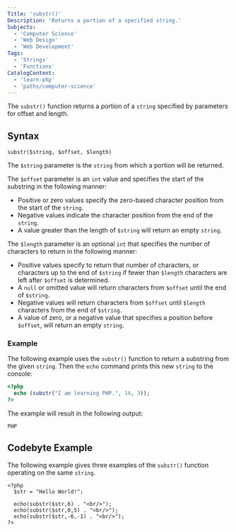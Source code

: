 ```yaml
---
Title: 'substr()'
Description: 'Returns a portion of a specified string.'
Subjects:
  - 'Computer Science'
  - 'Web Design'
  - 'Web Development'
Tags:
  - 'Strings'
  - 'Functions'
CatalogContent:
  - 'learn-php'
  - 'paths/computer-science'
---
```


The `substr()` function returns a portion of a `string` specified by parameters for offset and length.

## Syntax

```pseudo
substr($string, $offset, $length)
```

The `$string` parameter is the `string` from which a portion will be returned.

The `$offset` parameter is an `int` value and specifies the start of the substring in the following manner:

- Positive or zero values specify the zero-based character position from the start of the `string`.
- Negative values indicate the character position from the end of the `string`.
- A value greater than the length of `$string` will return an empty `string`.

The `$length` parameter is an optional `int` that specifies the number of characters to return in the following manner:

- Positive values specify to return that number of characters, or characters up to the end of `$string` if fewer than `$length` characters are left after `$offset` is determined.
- A `null` or omitted value will return characters from `$offset` until the end of `$string`.
- Negative values will return characters from `$offset` until `$length` characters from the end of `$string`.
- A value of zero, or a negative value that specifies a position before `$offset`, will return an empty `string`.

### Example

The following example uses the `substr()` function to return a substring from the given `string`. Then the `echo` command prints this new `string` to the console:

```php
<?php
  echo (substr("I am learning PHP.", 14, 3));
?>
```

The example will result in the following output:

```shell
PHP
```

## Codebyte Example

The following example gives three examples of the `substr()` function operating on the same `string`.

```codebyte/php
<?php
  $str = "Hello World!";

  echo(substr($str,6) . "<br/>");
  echo(substr($str,0,5) . "<br/>");
  echo(substr($str,-6,-1) . "<br/>");
?>
```
